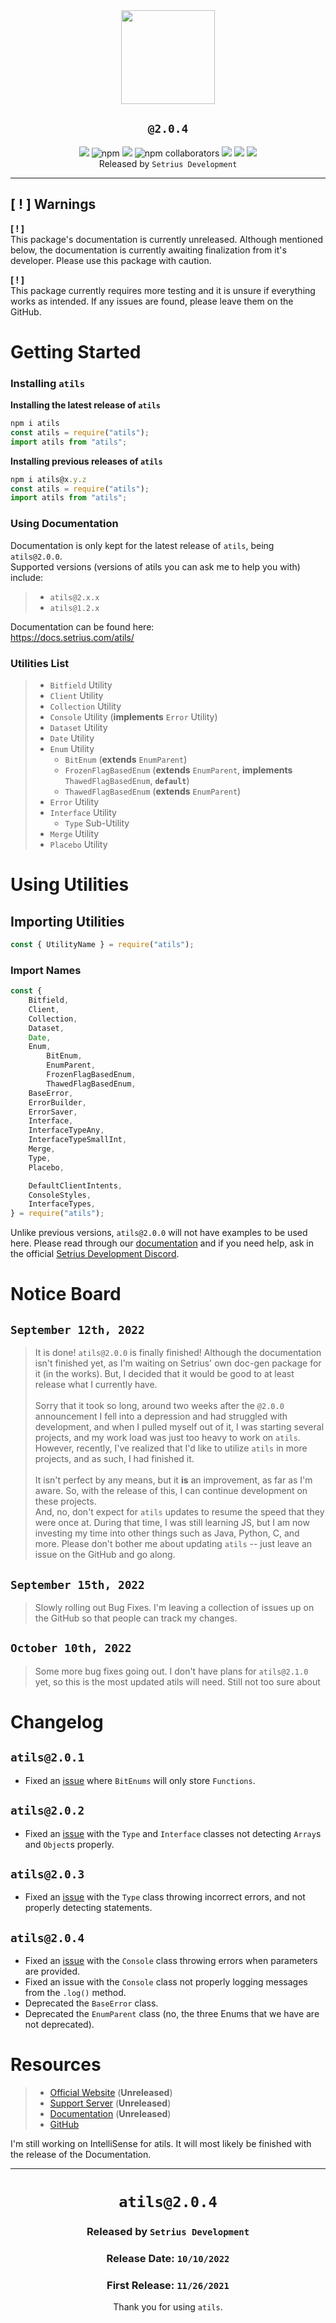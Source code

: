 <div align="center">
    <img src="https://img.itsatelo.com/atils" style="height:150px;width:150px;"><br>
    <h2><code><b>@2.0.4</b></code></h2>
    <img src="https://img.shields.io/npm/dt/atils?color=5094ef&label=total%20downloads&logoColor=5094ef&style=plastic">
    <img alt="npm" src="https://img.shields.io/npm/dw/atils?color=e0495f&label=weekly%20downloads&style=plastic">
    <img src="https://img.shields.io/npm/v/atils?color=ef5094&label=version&logoColor=5094ef&style=plastic">
    <img alt="npm collaborators" src="https://img.shields.io/npm/collaborators/atils?label=collaborators&style=plastic">
    <img src="https://img.shields.io/discord/944301669489975367?color=094e5f&label=support%20discord&style=plastic">
    <img src="https://img.shields.io/github/last-commit/itsatelo/atils?color=e4f950&label=last%20github%20commit&style=plastic">
    <img src="https://img.shields.io/github/issues-raw/itsatelo/atils?color=4e0f95&style=plastic"><br>
    Released by <code>Setrius Development</code>
</div>
<hr>

## [ ! ] **Warnings**
**[ ! ]**<br>This package's documentation is currently unreleased. Although mentioned below, the documentation is currently awaiting finalization from it's developer. Please use this package with caution.

**[ ! ]**<br>This package currently requires more testing and it is unsure if everything works as intended. If any issues are found, please leave them on the GitHub.

# Getting Started
### Installing `atils`
**Installing the latest release of `atils`**
```js
npm i atils
const atils = require("atils");
import atils from "atils";
```

**Installing previous releases of `atils`**
```js
npm i atils@x.y.z
const atils = require("atils");
import atils from "atils";
```

### Using Documentation
Documentation is only kept for the latest release of `atils`, being `atils@2.0.0`.<br>
Supported versions (versions of atils you can ask me to help you with) include:
> - `atils@2.x.x`
> - `atils@1.2.x`

Documentation can be found here:<br>
https://docs.setrius.com/atils/

### Utilities List
> - `Bitfield` Utility
> - `Client` Utility
> - `Collection` Utility
> - `Console` Utility (**implements** `Error` Utility)
> - `Dataset` Utility
> - `Date` Utility
> - `Enum` Utility
>   - `BitEnum` (**extends** `EnumParent`)
>   - `FrozenFlagBasedEnum` (**extends** `EnumParent`, **implements** `ThawedFlagBasedEnum`, **`default`**)
>   - `ThawedFlagBasedEnum` (**extends** `EnumParent`)
> - `Error` Utility
> - `Interface` Utility
>   - `Type` Sub-Utility
> - `Merge` Utility
> - `Placebo` Utility

# Using Utilities
## Importing Utilities
```js
const { UtilityName } = require("atils");
```
### Import Names
```js
const {
    Bitfield,
    Client,
    Collection,
    Dataset,
    Date,
    Enum,
        BitEnum,
        EnumParent,
        FrozenFlagBasedEnum,
        ThawedFlagBasedEnum,
    BaseError,
    ErrorBuilder,
    ErrorSaver,
    Interface,
    InterfaceTypeAny,
    InterfaceTypeSmallInt,
    Merge,
    Type,
    Placebo,

    DefaultClientIntents,
    ConsoleStyles,
    InterfaceTypes,
} = require("atils");
```

Unlike previous versions, `atils@2.0.0` will not have examples to be used here. Please read through our [documentation](https://docs.setrius.com/atils/) and if you need help, ask in the official [Setrius Development Discord](https://setrius.com/socials/discord).

# Notice Board
## **`September 12th, 2022`**
> It is done! `atils@2.0.0` is finally finished! Although the documentation isn't finished yet, as I'm waiting on Setrius' own doc-gen package for it (in the works). But, I decided that it would be good to at least release what I currently have.<br><br>
> Sorry that it took so long, around two weeks after the `@2.0.0` announcement I fell into a depression and had struggled with development, and when I pulled myself out of it, I was starting several projects, and my work load was just too heavy to work on `atils`. However, recently, I've realized that I'd like to utilize `atils` in more projects, and as such, I had finished it.<br><br>
> It isn't perfect by any means, but it **is** an improvement, as far as I'm aware. So, with the release of this, I can continue development on these projects.<br>
> And, no, don't expect for `atils` updates to resume the speed that they were once at. During that time, I was still learning JS, but I am now investing my time into other things such as Java, Python, C, and more. Please don't bother me about updating `atils` -- just leave an issue on the GitHub and go along.

## **`September 15th, 2022`**
> Slowly rolling out Bug Fixes. I'm leaving a collection of issues up on the GitHub so that people can track my changes.

## **`October 10th, 2022`**
> Some more bug fixes going out. I don't have plans for `atils@2.1.0` yet, so this is the most updated atils will need. Still not too sure about 

# Changelog
## **`atils@2.0.1`**
- Fixed an [issue](https://github.com/setriusdev/atils/issues/1) where `BitEnums` will only store `Functions`.

## **`atils@2.0.2`**
- Fixed an [issue](https://github.com/setriusdev/atils/issues/2) with the `Type` and `Interface` classes not detecting `Array`s and `Object`s properly.

## **`atils@2.0.3`**
- Fixed an [issue](https://github.com/setriusdev/atils/issues/3) with the `Type` class throwing incorrect errors, and not properly detecting statements.

## **`atils@2.0.4`**
- Fixed an [issue](https://github.com/setriusdev/atils/issues/4) with the `Console` class throwing errors when parameters are provided.
- Fixed an issue with the `Console` class not properly logging messages from the `.log()` method.
- Deprecated the `BaseError` class.
- Deprecated the `EnumParent` class (no, the three Enums that we have are not deprecated).

# Resources
> - [Official Website](https://setrius.com/) (**Unreleased**)
> - [Support Server](https://setrius.com/socials/discord) (**Unreleased**)
> - [Documentation](https://docs.setrius.com/atils) (**Unreleased**)
> - [GitHub](https://github.com/setriusdev/atils)

I'm still working on IntelliSense for atils. It will most likely be finished with the release of the Documentation.

<hr>
<div align="center">
<h1><b><code>atils@2.0.4</code></b></h1>
<h3>Released by <code>Setrius Development</code></h3>
<h3>Release Date: <b><code>10/10/2022</code></b></h3>
<h3>First Release: <b><code>11/26/2021</code></b></h3>

Thank you for using `atils`.
</div>